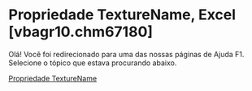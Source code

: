 
# Propriedade TextureName, Excel [vbagr10.chm67180]

Olá! Você foi redirecionado para uma das nossas páginas de Ajuda F1. Selecione o tópico que estava procurando abaixo.

[Propriedade TextureName](http://msdn.microsoft.com/library/a2c0e2af-5f16-f181-0404-49223de24a97%28Office.15%29.aspx)
